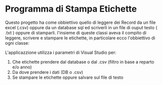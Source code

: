 # ﻿Programma di Stampa Etichette

Questo progetto ha come obbiettivo quello di leggere dei Record da un file excel (.csv) oppure da un database sql ed scriverli in un file di ouput testo ( .txt ) oppure di stamparli.
l'insieme di queste classi aveva il compito di leggere, scrivere e stampare le etichette, in particolare ecco l'obbiettivo di ogni classe:

L'applicazzione utilizza i parametri di Visual Studio per:
1. Che etichette prendere dal database o dal .csv (filtro in base a reparto e/o anno)
2. Da dove prendere i dati (DB o .csv)
3. Se stampare le etichette oppure salvare sul file di testo
